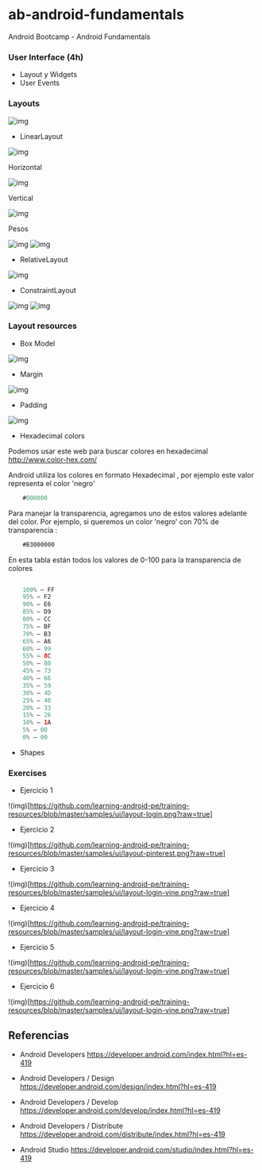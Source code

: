 # ab-android-fundamentals
Android Bootcamp - Android Fundamentals

### User Interface (4h)

  - Layout y Widgets
  - User Events
  
### Layouts

![img](https://github.com/learning-android-pe/training-resources/blob/master/ui/layoutparams.png?raw=true)

- LinearLayout

![img](https://github.com/learning-android-pe/training-resources/blob/master/ui/linearlayout.png?raw=true)

Horizontal

![img](https://github.com/learning-android-pe/training-resources/blob/master/samples/ui/layout-linear-horizontal.png?raw=true)

Vertical

![img](https://github.com/learning-android-pe/training-resources/blob/master/samples/ui/layout-linear-vertical.png?raw=true)

Pesos

![img](https://github.com/learning-android-pe/training-resources/blob/master/samples/ui/layout-linear-weight-horizontal.png?raw=true) ![img](https://github.com/learning-android-pe/training-resources/blob/master/samples/ui/layou-linear-weight-vertical.png?raw=true)

- RelativeLayout

![img](https://github.com/learning-android-pe/training-resources/blob/master/ui/relativelayout.png?raw=true)

- ConstraintLayout

![img](https://github.com/learning-android-pe/training-resources/blob/master/ui/constraint-fail_2x.png?raw=true) ![img](https://github.com/learning-android-pe/training-resources/blob/master/ui/constraint-fail-fixed_2x.png?raw=true)

### Layout resources 

- Box Model 

![img](http://porterwebsites.com/wp-content/uploads/2016/10/boxmodel-image.png)

- Margin

![img](https://github.com/learning-android-pe/training-resources/blob/master/ui/box-margin.png?raw=true)

- Padding

![img](https://github.com/learning-android-pe/training-resources/blob/master/ui/box-padding.png?raw=true)

- Hexadecimal colors

Podemos usar este web para buscar colores en hexadecimal
http://www.color-hex.com/

Android utiliza los colores en formato Hexadecimal , por ejemplo este valor representa el color 'negro'

```java
    #000000
```
Para manejar la transparencia, agregamos uno de estos valores adelante del color. Por ejemplo, si queremos un color 'negro' con 70% de transparencia :

```java
    #B3000000
```

En esta tabla están todos los valores de 0-100 para la transparencia de colores

```java

    100% — FF
    95% — F2
    90% — E6
    85% — D9
    80% — CC
    75% — BF
    70% — B3
    65% — A6
    60% — 99
    55% — 8C
    50% — 80
    45% — 73
    40% — 66
    35% — 59
    30% — 4D
    25% — 40
    20% — 33
    15% — 26
    10% — 1A
    5% — 0D
    0% — 00

```

- Shapes 

### Exercises

- Ejercicio 1

!(img)[https://github.com/learning-android-pe/training-resources/blob/master/samples/ui/layout-login.png?raw=true]

- Ejercicio 2

!(img)[https://github.com/learning-android-pe/training-resources/blob/master/samples/ui/layout-pinterest.png?raw=true]

- Ejercicio 3

!(img)[https://github.com/learning-android-pe/training-resources/blob/master/samples/ui/layout-login-vine.png?raw=true]

- Ejercicio 4

!(img)[https://github.com/learning-android-pe/training-resources/blob/master/samples/ui/layout-login-vine.png?raw=true]

- Ejercicio 5

!(img)[https://github.com/learning-android-pe/training-resources/blob/master/samples/ui/layout-login-vine.png?raw=true]


- Ejercicio 6

!(img)[https://github.com/learning-android-pe/training-resources/blob/master/samples/ui/layout-login-vine.png?raw=true]

## Referencias

- Android Developers https://developer.android.com/index.html?hl=es-419

- Android Developers / Design https://developer.android.com/design/index.html?hl=es-419

- Android Developers / Develop https://developer.android.com/develop/index.html?hl=es-419

- Android Developers / Distribute https://developer.android.com/distribute/index.html?hl=es-419

- Android Studio https://developer.android.com/studio/index.html?hl=es-419


